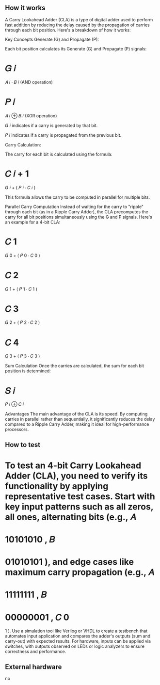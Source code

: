 <!---

This file is used to generate your project datasheet. Please fill in the information below and delete any unused
sections.

You can also include images in this folder and reference them in the markdown. Each image must be les
-->

## How it works

A Carry Lookahead Adder (CLA) is a type of digital adder used to perform fast addition by reducing the delay caused by the propagation of carries through each bit position. Here's a breakdown of how it works:

Key Concepts
Generate (G) and Propagate (P):

Each bit position calculates its Generate (G) and Propagate (P) signals:

𝐺
𝑖
=
𝐴
𝑖
⋅
𝐵
𝑖
 (AND operation)

𝑃
𝑖
=
𝐴
𝑖
⊕
𝐵
𝑖
 (XOR operation)

𝐺
𝑖
 indicates if a carry is generated by that bit.

𝑃
𝑖
 indicates if a carry is propagated from the previous bit.

Carry Calculation:

The carry for each bit is calculated using the formula:

𝐶
𝑖
+
1
=
𝐺
𝑖
+
(
𝑃
𝑖
⋅
𝐶
𝑖
)

This formula allows the carry to be computed in parallel for multiple bits.

Parallel Carry Computation
Instead of waiting for the carry to "ripple" through each bit (as in a Ripple Carry Adder), the CLA precomputes the carry for all bit positions simultaneously using the G and P signals. Here's an example for a 4-bit CLA:

𝐶
1
=
𝐺
0
+
(
𝑃
0
⋅
𝐶
0
)

𝐶
2
=
𝐺
1
+
(
𝑃
1
⋅
𝐶
1
)

𝐶
3
=
𝐺
2
+
(
𝑃
2
⋅
𝐶
2
)

𝐶
4
=
𝐺
3
+
(
𝑃
3
⋅
𝐶
3
)

Sum Calculation
Once the carries are calculated, the sum for each bit position is determined:

𝑆
𝑖
=
𝑃
𝑖
⊕
𝐶
𝑖

Advantages
The main advantage of the CLA is its speed. By computing carries in parallel rather than sequentially, it significantly reduces the delay compared to a Ripple Carry Adder, making it ideal for high-performance processors.






## How to test
To test an 4-bit Carry Lookahead Adder (CLA), you need to verify its functionality by applying representative test cases. Start with key input patterns such as all zeros, all ones, alternating bits (e.g., 
𝐴
=
10101010
,
𝐵
=
01010101
), and edge cases like maximum carry propagation (e.g., 
𝐴
=
11111111
,
𝐵
=
00000001
,
𝐶
0
=
1
). Use a simulation tool like Verilog or VHDL to create a testbench that automates input application and compares the adder's outputs (sum and carry-out) with expected results. For hardware, inputs can be applied via switches, with outputs observed on LEDs or logic analyzers to ensure correctness and performance.
## External hardware
no

